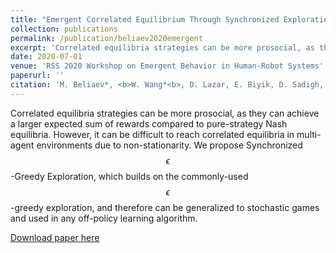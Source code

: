 ```yaml
---
title: "Emergent Correlated Equilibrium Through Synchronized Exploration"
collection: publications
permalink: /publication/beliaev2020emergent
excerpt: 'Correlated equilibria strategies can be more prosocial, as they can achieve a larger expected sum of rewards compared to pure-strategy Nash equilibria. However, it can be difficult to reach correlated equilibria in multi-agent environments due to non-stationarity. We propose Synchronized $$\epsilon$$-Greedy Exploration, which builds on the commonly-used $$\epsilon$$-greedy exploration, and therefore can be generalized to stochastic games and used in any off-policy learning algorithm.'
date: 2020-07-01
venue: 'RSS 2020 Workshop on Emergent Behavior in Human-Robot Systems'
paperurl: ''
citation: 'M. Beliaev*, <b>W. Wang*<b>, D. Lazar, E. Biyik, D. Sadigh, R. Pedarsani. Emergent Correlated Equilibrium Through Synchronized Exploration. RSS 2020 Workshop on Emergent Behavior in Human-Robot Systems, July 2020.'
---
```

Correlated equilibria strategies can be more prosocial, as they can achieve a larger expected sum of rewards compared to pure-strategy Nash equilibria. However, it can be difficult to reach correlated equilibria in multi-agent environments due to non-stationarity. We propose Synchronized $$\epsilon$$-Greedy Exploration, which builds on the commonly-used $$\epsilon$$-greedy exploration, and therefore can be generalized to stochastic games and used in any off-policy learning algorithm.

[Download paper here](http://woodywang153.github.io/files/papers/beliaev2020emergent.pdf)

<!-- Recommended citation: Your Name, You. (2010). "Paper Title Number 2." <i>Journal 1</i>. 1(2). -->